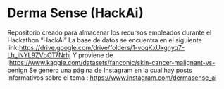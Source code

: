 # Derma Sense (HackAi)
Repositorio creado para almacenar los recursos empleados durante el Hackathon “HackAi”
La base de datos se encuentra en el siguiente link:https://drive.google.com/drive/folders/1-vcqKxUxgnyq7-Lh_iNYL9ZVbOT7Nrhj
Y proviene de :https://www.kaggle.com/datasets/fanconic/skin-cancer-malignant-vs-benign
Se genero una página de Instagram en la cual hay posts informativos sobre el tema : https://www.instagram.com/dermasense_ai
